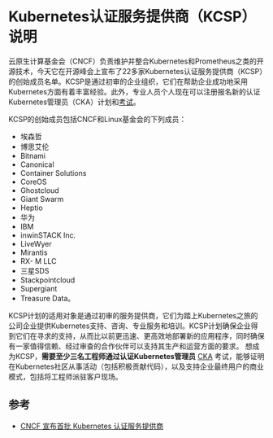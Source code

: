 # Kubernetes认证服务提供商（KCSP）说明

云原生计算基金会（CNCF）负责维护并整合Kubernetes和Prometheus之类的开源技术，今天它在开源峰会上宣布了22多家Kubernetes认证服务提供商（KCSP）的创始成员名单。KCSP是通过初审的企业组织，它们在帮助企业成功地采用Kubernetes方面有着丰富经验。此外，专业人员个人现在可以注册报名新的认证Kubernetes管理员（CKA）计划和[考试](https://www.cncf.io/certification/expert/)。

KCSP的创始成员包括CNCF和Linux基金会的下列成员：

- 埃森哲
- 博思艾伦
- Bitnami
- Canonical
- Container Solutions
- CoreOS
- Ghostcloud
- Giant Swarm
- Heptio
- 华为
- IBM
- inwinSTACK Inc.
- LiveWyer
- Mirantis
- RX- M LLC
- 三星SDS
- Stackpointcloud
- Supergiant
- Treasure Data。

KCSP计划的适用对象是通过初审的服务提供商，它们为踏上Kubernetes之旅的公司企业提供Kubernetes支持、咨询、专业服务和培训。KCSP计划确保企业得到它们在寻求的支持，从而比以前更迅速、更高效地部署新的应用程序，同时确保有一家值得信赖、经过审查的合作伙伴可以支持其生产和运营方面的要求。
想成为KCSP，**需要至少三名工程师通过认证Kubernetes管理员** [CKA](https://www.cncf.io/certification/expert/) 考试，能够证明在Kubernetes社区从事活动（包括积极贡献代码），以及支持企业最终用户的商业模式，包括将工程师派驻客户现场。

## 参考

- [CNCF 宣布首批 Kubernetes 认证服务提供商](https://mp.weixin.qq.com/s?__biz=MjM5MzM3NjM4MA==&mid=2654684649&idx=2&sn=4bd259d40d4eb33fc07340c07281e6cf)